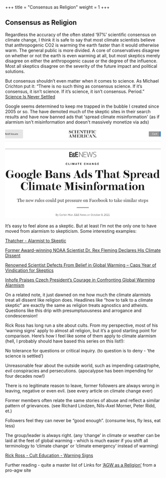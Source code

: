 +++
title = "Consensus as Religion"
weight = 1
+++
## Consensus as Religion

Regardless the accuracy of the often stated ‘97%’ scientific consensus on climate change, I think it is safe to say that most climate scientists believe that anthropogenic CO2 is warming the earth faster than it would otherwise warm. The general public is more divided. A core of conservatives disagree on whether or not the earth is even warming at all, but most skeptics merely disagree on either the anthropogenic cause or the degree of the influence. Most all skeptics disagree on the severity of the future impact and political solutions.

But consensus shouldn’t even matter when it comes to science. As Michael Crichton put it: “There is no such thing as consensus science. If it’s consensus, it isn’t science. If it’s science, it isn’t consensus. Period.” [Science Is Never Settled](https://scienceisneversettled.com/consensus-is-not-science/)

Google seems determined to keep me trapped in the bubble I created since 2005 or so. The have demoted much of the skeptic sites in their search results and have now banned ads that 'spread climate misinformation' (as if alarmism isn't misinformation and doesn't massively monetize via ads)

![google-bans-ads-climate-skeptics](google-bans-ads-climate-skeptics.png "google-bans-ads-climate-skeptics")

It’s easy to feel alone as a skeptic. But at least I’m not the only one to have moved from alarmism to skepticism. Some interesting examples:

[Thatcher - Alarmist to Skeptic](https://www.masterresource.org/climate-exaggeration/thatcher-alarmist-to-skeptic/)

[Former Award-winning NOAA Scientist Dr. Rex Fleming Declares His Climate Dissent](https://www.climatedepot.com/2019/07/30/former-award-winning-noaa-scientist-dr-rex-fleming-declares-his-climate-dissent-converted-from-warmist-to-skeptic-explains-why-climate-change-theory-is-bunk/)

[Renowned Scientist Defects From Belief in Global Warming – Caps Year of Vindication for Skeptics
](https://www.epw.senate.gov/public/index.cfm/press-releases-all?ID=E58DFF04-5A65-42A4-9F82-87381DE894CD)

[Inhofe Praises Czech President’s Courage in Confronting Global Warming Alarmism](https://www.epw.senate.gov/public/index.cfm/press-releases-all?ID=B82EAA82-802A-23AD-49E8-30B49D1BC8F5)

On a related note, it just dawned on me how much the climate alarmists treat all dissent like religion does. Headlines like “how to talk to a climate skeptic” are exactly the same as religion treats agnostics and atheists. Questions like this drip with presumptuousness and arrogance and condescension!

Rick Ross has long run a site about cults. From my perspective, most of his ‘warning signs’ apply to almost all religion, but it’s a good starting point for comparison. Here’s how I feel like some of them apply to climate alarmism (hell, I probably should have based this series on this list!):

No tolerance for questions or critical inquiry. (to question is to deny - ‘the science is settled’)

Unreasonable fear about the outside world, such as impending catastrophe, evil conspiracies and persecutions. (apocalypse has been impending for four decades now!)

There is no legitimate reason to leave, former followers are always wrong in leaving, negative or even evil. (see every article on climate change ever)

Former members often relate the same stories of abuse and reflect a similar pattern of grievances. (see Richard Lindzen, Nils-Axel Morner, Peter Ridd, et.)

Followers feel they can never be “good enough”. (consume less, fly less, eat less)

The group/leader is always right. (any ‘change’ in climate or weather can be laid at the feet of global warming - which is much easier if you shift all terminology to ‘climate change’ or ‘climate emergency’ instead of warming)

[Rick Ross - Cult Education - Warning Signs](https://culteducation.com/warningsigns.html)

Further reading - quite a master list of Links for [‘AGW as a Religion’](https://skepticalscience.com/resources.php?a=links&arg=345) from a pro-agw site